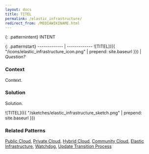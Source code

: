 ```yaml
---
layout: docs
title: TITEL
permalink: /elastic_infrastructure/
redirect_from: /MEDIAWIKINAME.html
---
```


{: .patternintent}
INTENT

{: .patternstart}
------------- | -------------
![TITEL]({{ "/icons/elastic_infrastructure_icon.png" | prepend: site.baseurl }})  | *Question?*

### Context

Context.

### Solution

Solution.
 
![TITEL]({{ "/sketches/elastic_infrastructure_sketch.png" | prepend: site.baseurl }})

### Related Patterns
[Public Cloud](/public_cloud/), [Private Cloud](/private_cloud/), [Hybrid Cloud](/hybrid_cloud/), [Community Cloud](/community_cloud/), [Elastic Infrastructure](/elastic_infrastructure/), [Watchdog](/watchdog/), [Update Transition Process](/update_transition_process/)